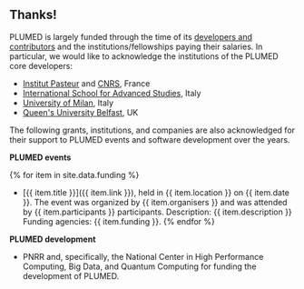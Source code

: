 Thanks!
-----------------------------

PLUMED is largely funded through the time of its [developers and contributors](/people) and the institutions/fellowships paying their salaries.
In particular, we would like to acknowledge the institutions of the PLUMED core developers:
* [Institut Pasteur](https://www.pasteur.fr/en) and [CNRS](https://www.cnrs.fr/en), France
* [International School for Advanced Studies](https://www.sissa.it), Italy
* [University of Milan](https://www.unimi.it/en), Italy
* [Queen's University Belfast](https://www.qub.ac.uk), UK

The following grants, institutions, and companies are also acknowledged for their support to PLUMED events and software development over the years.

__PLUMED events__

{% for item in site.data.funding %}
- [{{ item.title }}]({{ item.link }}), held in {{ item.location }} on {{ item.date }}. The event was organized by {{ item.organisers }} and was attended by {{ item.participants }} participants. Description: {{ item.description }} Funding agencies: {{ item.funding }}.
{% endfor %}

__PLUMED development__

- PNRR and, specifically, the National Center in High Performance Computing, Big Data, and Quantum Computing for funding the development of PLUMED.
